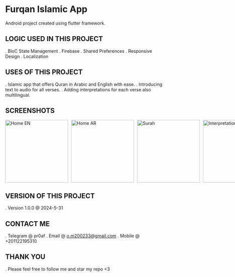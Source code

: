 # Furqan Islamic App 

Android project created using flutter framework.

## LOGIC USED IN THIS PROJECT
. BloC State Management
. Firebase
. Shared Preferences
. Responsive Design
. Localization

## USES OF THIS PROJECT
. Islamic app that offers Quran in Arabic and English with ease.
. Introducing text to audio for all verses.
. Adding interpretations for each verse also multilingual.
 

## SCREENSHOTS
<div style="display: flex; gap: 10px;">
  <img src="https://i.ibb.co/svNC3QFy/1.png" alt="Home EN" width="200" border="0">
  <img src="https://i.ibb.co/W45Xf5nj/2.png" alt="Home AR" width="200" border="0">
  <img src="https://i.ibb.co/23BG1pf3/3.png" alt="Surah" width="200" border="0">
  <img src="https://i.ibb.co/nqkFgs5H/4.png" alt="Interpretation" width="200" border="0">
  <img src="https://i.ibb.co/HTgt0Hgg/5.png" alt="Settings" width="200" border="0">
</div>

## VERSION OF THIS PROJECT
. Version 1.0.0 @ 2024-5-31

## CONTACT ME
. Telegram @ pr0af . Email @ o.m200233@gmail.com . Mobile @ +201122195310

## THANK YOU
. Please feel free to follow me and star my repo <3
